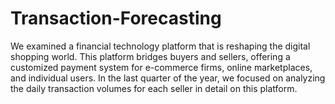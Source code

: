 # Transaction-Forecasting

We examined a financial technology platform that is reshaping the digital shopping world. 
This platform bridges buyers and sellers, offering a customized payment system for e-commerce firms, online marketplaces, and individual users. 
In the last quarter of the year, we focused on analyzing the daily transaction volumes for each seller in detail on this platform.
